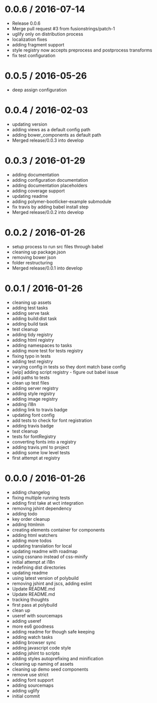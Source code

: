 
0.0.6 / 2016-07-14
==================
  * Release 0.0.6
  * Merge pull request #3 from fusionstrings/patch-1
  * uglify only on distribution process
  * localization fixes
  * adding fragment support
  * style registry now accepts preprocess and postprocess transforms
  * fix test configuration

0.0.5 / 2016-05-26
==================
  * deep assign configuration

0.0.4 / 2016-02-03
==================

  * updating version
  * adding views as a default config path
  * adding bower_components as default path
  * Merged release/0.0.3 into develop

0.0.3 / 2016-01-29
==================

  * adding documentation
  * adding configuration documentation
  * adding documentation placeholders
  * adding coverage support
  * updating readme
  * adding polymer-bootlicker-example submodule
  * fix travis by adding babel install step
  * Merged release/0.0.2 into develop

0.0.2 / 2016-01-26
==================

  * setup process to run src files through babel
  * cleaning up package.json
  * removing bower json
  * folder restructuring
  * Merged release/0.0.1 into develop

0.0.1 / 2016-01-26
==================

  * cleaning up assets
  * adding test tasks
  * adding serve task
  * adding build:dist task
  * adding build task
  * test cleanup
  * adding tidy registry
  * adding html registry
  * adding namespaces to tasks
  * adding more test for tests registry
  * fixing typo in tests
  * adding test registry
  * varying config in tests so they dont match base config
  * [wip] adding script registry - figure out  babel issue
  * add paths to tests
  * clean up test files
  * adding server registry
  * adding style registry
  * adding image registry
  * adding i18n
  * adding link to travis badge
  * updating font config
  * add tests to check for font registration
  * adding travis badge
  * test cleanup
  * tests for fontRegistry
  * converting fonts into a registry
  * adding travis.yml to project
  * adding some low level tests
  * first attempt at registry

0.0.0 / 2016-01-26
==================

  * adding changelog
  * fixing multiple running tests
  * adding first take at wct integration
  * removing jshint dependency
  * adding todo
  * key order cleanup
  * adding htmlmin
  * creating elements container for components
  * adding html watchers
  * adding more todos
  * updating translation for local
  * updating readme with roadmap
  * using cssnano instead of css-minify
  * initial attempt at i18n
  * redefining dist directories
  * updating readme
  * using latest version of polybuild
  * removing jshint and jscs, adding eslint
  * Update README.md
  * Update README.md
  * tracking thoughts
  * first pass at polybuild
  * clean up
  * useref with sourcemaps
  * adding useref
  * more es6 goodness
  * adding readme for though safe keeping
  * adding watch tasks
  * adding browser sync
  * adding javascript code style
  * adding jshint to scripts
  * adding styles autoprefixing and minification
  * cleaning up naming of assets
  * cleaning up demo seed components
  * remove use strict
  * adding font support
  * adding sourcemaps
  * adding uglify
  * initial commit
